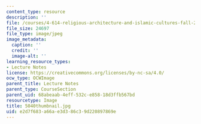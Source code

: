 ```yaml
---
content_type: resource
description: ''
file: /courses/4-614-religious-architecture-and-islamic-cultures-fall-2002/e2d7f683a66ae3d386c39d220897869e_5040thumbnail.jpg
file_size: 24697
file_type: image/jpeg
image_metadata:
  caption: ''
  credit: ''
  image-alt: ''
learning_resource_types:
- Lecture Notes
license: https://creativecommons.org/licenses/by-nc-sa/4.0/
ocw_type: OCWImage
parent_title: Lecture Notes
parent_type: CourseSection
parent_uid: 68abeaab-4eff-532c-e858-18d3ffb567bd
resourcetype: Image
title: 5040thumbnail.jpg
uid: e2d7f683-a66a-e3d3-86c3-9d220897869e
---
```

